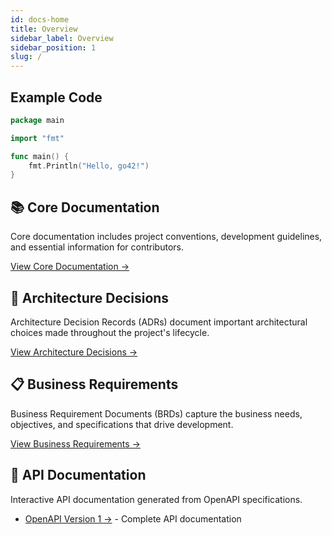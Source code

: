 ```yaml
---
id: docs-home
title: Overview
sidebar_label: Overview
sidebar_position: 1
slug: /
---
```


## Example Code

```go
package main

import "fmt"

func main() {
    fmt.Println("Hello, go42!")
}
```

## 📚 Core Documentation

Core documentation includes project conventions, development guidelines, and essential information for contributors.

[View Core Documentation →](/category/core-documentation)

## 📐 Architecture Decisions

Architecture Decision Records (ADRs) document important architectural choices made throughout the project's lifecycle.

[View Architecture Decisions →](/category/architecture-decisions)

## 📋 Business Requirements

Business Requirement Documents (BRDs) capture the business needs, objectives, and specifications that drive development.

[View Business Requirements →](/category/business-requirements)

## 🔌 API Documentation

Interactive API documentation generated from OpenAPI specifications.

- [OpenAPI Version 1 →](/api/v1) - Complete API documentation

